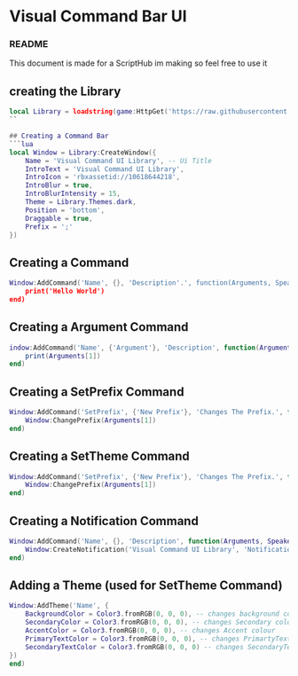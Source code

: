 # Visual Command Bar UI

### README
This document is made for a ScriptHub im making so feel free to use it

## creating the Library
```lua
local Library = loadstring(game:HttpGet('https://raw.githubusercontent.com/Duhscriptposter/visual/main/Source1.lua', true))()
``

## Creating a Command Bar
```lua
local Window = Library:CreateWindow({
    Name = 'Visual Command UI Library', -- Ui Title
    IntroText = 'Visual Command UI Library',
    IntroIcon = 'rbxassetid://10618644218',
    IntroBlur = true,
    IntroBlurIntensity = 15,
    Theme = Library.Themes.dark,
    Position = 'bottom',
    Draggable = true,
    Prefix = ';'
})
```

## Creating a Command
```lua
Window:AddCommand('Name', {}, 'Description'.', function(Arguments, Speaker)
    print('Hello World')
end)
```

## Creating a Argument Command
```lua
indow:AddCommand('Name', {'Argument'}, 'Description', function(Arguments, Speaker)
    print(Arguments[1])
end)
```

## Creating a SetPrefix Command
```lua
Window:AddCommand('SetPrefix', {'New Prefix'}, 'Changes The Prefix.', function(Arguments, Speaker)
    Window:ChangePrefix(Arguments[1])
end)
```

## Creating a SetTheme Command
```lua
Window:AddCommand('SetPrefix', {'New Prefix'}, 'Changes The Prefix.', function(Arguments, Speaker)
    Window:ChangePrefix(Arguments[1])
end)
```

## Creating a Notification Command
```lua
Window:AddCommand('Name', {}, 'Description', function(Arguments, Speaker)
    Window:CreateNotification('Visual Command UI Library', 'Notification', 5)
end)
```

## Adding a Theme (used for SetTheme Command)
```lua
Window:AddTheme('Name', {
    BackgroundColor = Color3.fromRGB(0, 0, 0), -- changes background colour
    SecondaryColor = Color3.fromRGB(0, 0, 0), -- changes Secondary colour
    AccentColor = Color3.fromRGB(0, 0, 0), -- changes Accent colour
    PrimaryTextColor = Color3.fromRGB(0, 0, 0), -- changes PrimartyText colour
    SecondaryTextColor = Color3.fromRGB(0, 0, 0) -- changes SecondaryText colour
})
end)
```
